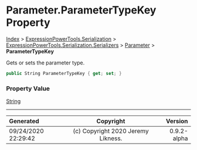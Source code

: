 ﻿# Parameter.ParameterTypeKey Property

[Index](../index.md) > [ExpressionPowerTools.Serialization](ExpressionPowerTools.Serialization.a.md) > [ExpressionPowerTools.Serialization.Serializers](ExpressionPowerTools.Serialization.Serializers.n.md) > [Parameter](ExpressionPowerTools.Serialization.Serializers.Parameter.cs.md) > **ParameterTypeKey**

Gets or sets the parameter type.

```csharp
public String ParameterTypeKey { get; set; }
```

### Property Value

 [String](https://docs.microsoft.com/dotnet/api/system.string) 


---

| Generated | Copyright | Version |
| :-- | :-: | --: |
| 09/24/2020 22:29:42 | (c) Copyright 2020 Jeremy Likness. | 0.9.2-alpha |
